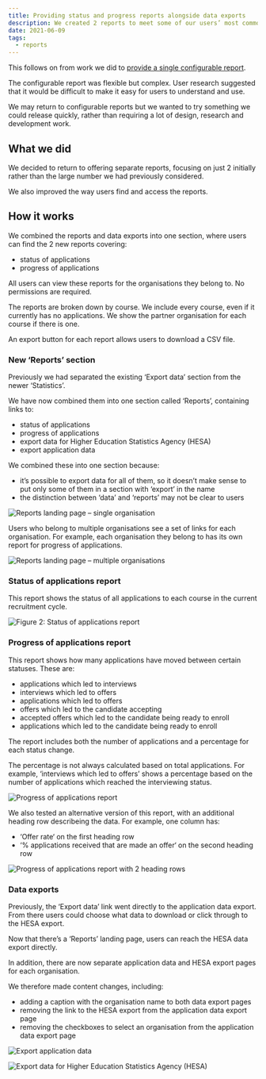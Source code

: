 ```yaml
---
title: Providing status and progress reports alongside data exports
description: We created 2 reports to meet some of our users’ most common needs and put links to them in a section with data exports
date: 2021-06-09
tags:
  - reports
---
```


This follows on from work we did to [provide a single configurable report](/manage-teacher-training-applications/providing-a-configurable-course-report-and-showing-important-data-in-one-place/).

The configurable report was flexible but complex. User research suggested that it would be difficult to make it easy for users to understand and use.

We may return to configurable reports but we wanted to try something we could release quickly, rather than requiring a lot of design, research and development work.

## What we did

We decided to return to offering separate reports, focusing on just 2 initially rather than the large number we had previously considered.

We also improved the way users find and access the reports.

## How it works

We combined the reports and data exports into one section, where users can find the 2 new reports covering:

- status of applications
- progress of applications

All users can view these reports for the organisations they belong to. No permissions are required.

The reports are broken down by course. We include every course, even if it currently has no applications. We show the partner organisation for each course if there is one.

An export button for each report allows users to download a CSV file.

### New ‘Reports’ section

Previously we had separated the existing ‘Export data’ section from the newer ‘Statistics’.

We have now combined them into one section called ‘Reports’, containing links to:

- status of applications
- progress of applications
- export data for Higher Education Statistics Agency (HESA)
- export application data

We combined these into one section because:

- it’s possible to export data for all of them, so it doesn’t make sense to put only some of them in a section with ‘export’ in the name
- the distinction between ‘data’ and ‘reports’ may not be clear to users

![Reports landing page – single organisation](reports-landing-page--single-organisation.png)

Users who belong to multiple organisations see a set of links for each organisation. For example, each organisation they belong to has its own report for progress of applications.

![Reports landing page – multiple organisations](reports-landing-page--multiple-organisations.png)

### Status of applications report

This report shows the status of all applications to each course in the current recruitment cycle.

![Figure 2: Status of applications report](status-of-applications-report.png)

### Progress of applications report

This report shows how many applications have moved between certain statuses. These are:

- applications which led to interviews
- interviews which led to offers
- applications which led to offers
- offers which led to the candidate accepting
- accepted offers which led to the candidate being ready to enroll
- applications which led to the candidate being ready to enroll

The report includes both the number of applications and a percentage for each status change.

The percentage is not always calculated based on total applications. For example, ‘interviews which led to offers’ shows a percentage based on the number of applications which reached the interviewing status.

![Progress of applications report](progress-of-applications-report.png)

We also tested an alternative version of this report, with an additional heading row describeing the data. For example, one column has:

- ‘Offer rate‘ on the first heading row
- ‘% applications received that are made an offer‘ on the second heading row

![Progress of applications report with 2 heading rows](progress-report--long-headings.png)

### Data exports

Previously, the ‘Export data’ link went directly to the application data export. From there users could choose what data to download or click through to the HESA export.

Now that there’s a ‘Reports’ landing page, users can reach the HESA data export directly.

In addition, there are now separate application data and HESA export pages for each organisation.

We therefore made content changes, including:

- adding a caption with the organisation name to both data export pages
- removing the link to the HESA export from the application data export page
- removing the checkboxes to select an organisation from the application data export page

![Export application data](application-data-download.png)

![Export data for Higher Education Statistics Agency (HESA)](hesa-data-download.png)
